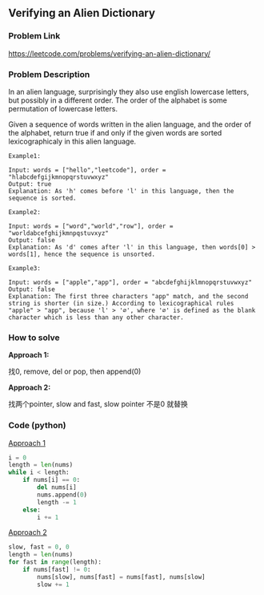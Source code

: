 ## Verifying an Alien Dictionary

### Problem Link
https://leetcode.com/problems/verifying-an-alien-dictionary/

### Problem Description 

In an alien language, surprisingly they also use english lowercase letters, but possibly in a different order. The order of the alphabet is some permutation of lowercase letters.

Given a sequence of words written in the alien language, and the order of the alphabet, return true if and only if the given words are sorted lexicographicaly in this alien language.


```
Example1:

Input: words = ["hello","leetcode"], order = "hlabcdefgijkmnopqrstuvwxyz"
Output: true
Explanation: As 'h' comes before 'l' in this language, then the sequence is sorted.

```


```
Example2:

Input: words = ["word","world","row"], order = "worldabcefghijkmnpqstuvxyz"
Output: false
Explanation: As 'd' comes after 'l' in this language, then words[0] > words[1], hence the sequence is unsorted.
```

```
Example3:

Input: words = ["apple","app"], order = "abcdefghijklmnopqrstuvwxyz"
Output: false
Explanation: The first three characters "app" match, and the second string is shorter (in size.) According to lexicographical rules "apple" > "app", because 'l' > '∅', where '∅' is defined as the blank character which is less than any other character.

```

### How to solve 

**Approach 1:** 

找0, remove, del or pop, then append(0)

**Approach 2:** 

找两个pointer, slow and fast, slow pointer 不是0 就替换

### Code (python)

[Approach 1](https://github.com/yanray/leetcode/blob/master/problems/0283Move_Zeroes/0283Move_Zeroes1.py)

```python
i = 0
length = len(nums)
while i < length:
    if nums[i] == 0:
        del nums[i]
        nums.append(0)
        length -= 1
    else:
        i += 1
```

[Approach 2](https://github.com/yanray/leetcode/blob/master/problems/0283Move_Zeroes/0283Move_Zeroes2.py)

```python
slow, fast = 0, 0
length = len(nums)
for fast in range(length): 
    if nums[fast] != 0:
        nums[slow], nums[fast] = nums[fast], nums[slow]
        slow += 1
```
